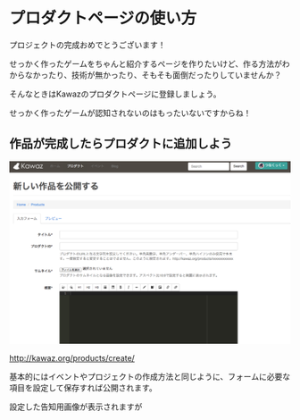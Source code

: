 # プロダクトページの使い方

プロジェクトの完成おめでとうございます！

せっかく作ったゲームをちゃんと紹介するページを作りたいけど、作る方法がわからなかったり、技術が無かったり、そもそも面倒だったりしていませんか？

そんなときはKawazのプロダクトページに登録しましょう。

せっかく作ったゲームが認知されないのはもったいないですからね！


## 作品が完成したらプロダクトに追加しよう

![イベントページ](../../../statics/img/help/product_form.png)

http://kawaz.org/products/create/

基本的にはイベントやプロジェクトの作成方法と同じように、フォームに必要な項目を設定して保存すれば公開されます。








設定した告知用画像が表示されますが


